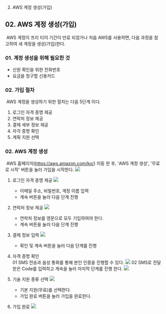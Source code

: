 02. AWS 계정 생성(가입)

## 02. AWS 계정 생성(가입)
​ AWS 계정이 프리 티어 기간이 만료 되었거나 처음 AWS를 사용하면, 다음 과정을 참고하여 새 계정을 생성(가입)한다.

### 01. 계정 생성을 위해 필요한 것
- 신원 확인을 위한 전화번호
- 요금을 청구할 신용카드

### 02. 가입 절차
​ AWS 계정을 생성하기 위한 절차는 다음 5단계 이다.
01. 로그인 자격 증명 제공
02. 연락처 정보 제공
03. 결제 세부 정보 제공
04. 자각 증명 확인
05. 계획 지원 선택 

### 02. AWS 계정 생성
​ AWS 홈페이지(https://aws.amazon.com/ko/) 이동 한 후, 'AWS 계정 생성', '무료로 시작' 버튼을 눌러 가입을 시작한다.
![](../../_resources/5c979932dd6c4d6ea07c07ee1141a756.png)
    
01. 로그인 자격 증명 제공
    ![](../../_resources/7d055f82edd74a76bdc26759fb091cac.png)
    - 이메일 주소, 비밀번호, 계정 이름 입력
	- 계속 버튼을 눌러 다음 단계 진행

02. 연락처 정보 제공
    ![](../../_resources/60070c019d114fd092403efc47e038fb.png)
    - 연락처 정보를 영문으로 모두 기입하여야 한다.
    - 계속 버튼을 눌러 다음 단계 진행

03. 결제 정보 입력
    ![](../../_resources/b7b2b99c15b340feb331bbfb7442d8fb.png)
    - 확인 및 계속 버튼을 눌러 다음 단계를 진행
    
04. 자격 증명 확인    
    01 SMS 전송과 음성 통화를 통해 본인 인증을 진행할 수 있다.
  	   ![](../../_resources/911b6292a6e64abd986b248ddc655966.png)
    02 SMS로 전달 받은 Code를 입력하고 계속을 눌러 마지막 단계를 진행 한다.
       ![](../../_resources/a67535a907c34788b9498e8874a1ea36.png)
        
05. 기술 지원 종류 선택
    ![](../../_resources/354cc0d0b428470586649b49e591ff7d.png)
    - 기본 지원(무료)를 선택한다.
    - 가입 완료 버튼을 눌러 가입을 완료한다.
    
06. 가입 완료
    ![](../../_resources/25903fbc33124c6592716a359bc388ee.png)
